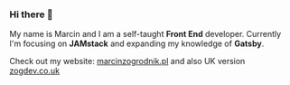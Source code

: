 ### Hi there 👋

My name is Marcin and I am a self-taught **Front End** developer.
Currently I'm focusing on **JAMstack** and expanding my knowledge of **Gatsby**.

Check out my website: [marcinzogrodnik.pl](https://marcinzogrodnik.pl) and also UK version [zogdev.co.uk](https://zogdev.co.uk)

